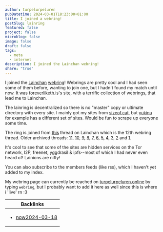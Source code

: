 ```yaml
---
author: turpelurpeluren
pubDatetime: 2024-03-01T18:23:00+01:00
title: I joined a webring!
postSlug: lainring
featured: false
project: false
microblog: false
image: false
draft: false
tags:
  - meta
  - internet
description: I joined the Lainchan webring!
share: "true"
---
```


I joined the [Lainchan](https://lainchan.org) [webring](https://indieweb.org/webring)! Webrings are pretty cool and I had seen some of them before, wanting to join one, but I hadn't found my match until now. It was [foreverliketh.is](https://foreverliketh.is/)'s site, with a terrific collection of webrings, that lead me to Lainchan.

The lainring is decentralized so there is no "master" copy or ultimate directory with every site. I mainly got my sites from [sizeof.cat](https://sizeof.cat/post/lainring/), but [yukinu](https://yukinu.com/webring.html) for example has a different set of sites. Would be fun to scrape up everyone some time. 

The ring is joined from [this](https://lainchan.org/%CE%A9/res/73638.html) thread on Lainchan which is the 12th webring thread. Older archived threads: [11](https://web.archive.org/web/20230915203238/https://lainchan.org/%CE%A9/res/70358.html), [10](https://web.archive.org/web/20230608152941/https://lainchan.org/%CE%A9/res/68824.html), [9](https://web.archive.org/web/20230623171712/https://lainchan.org/%CE%A9/res/63471.html), [8](https://web.archive.org/web/20220910112122/https://lainchan.org/%CE%A9/res/58746.html), [7](https://web.archive.org/web/20220323233422/https://lainchan.org/%CE%A9/res/54827.html), [6](https://web.archive.org/web/20211112180958/https://lainchan.org/%CE%A9/res/49373.html), [5](https://web.archive.org/web/20210807142005/https://lainchan.org/%CE%A9/res/46277.html), [4](https://yukinu.com/lets-create-a-webring-pt4.html), [3](https://web.archive.org/web/20210129015631/https://lainchan.org/%CE%A9/res/37647.html), [2](https://web.archive.org/web/20201201190843/https://lainchan.org/%CE%A9/res/33813.html) and [1](https://lainchan.org/Ω/res/29660.html).

It's cool to see that some of the sites are hidden services on the Tor network, I2P, freenet, yggdrasil & ipfs--most of which I had never even heard of! Lainions are nifty!

You can also subscribe to the members feeds (like rss), which I haven't yet added to my index.

My webring page can currently be reached on [turpelurpeluren.online](/posts/turpelurpeluren-online) by typing `webring`, but I probably want to add it here as well since this is where i 'live' rn :3

| Backlinks                                                  |
| ---------------------------------------------------------- |
| <ul><li>[now2024-03-18](now/now2024-03-18)</li></ul> |
